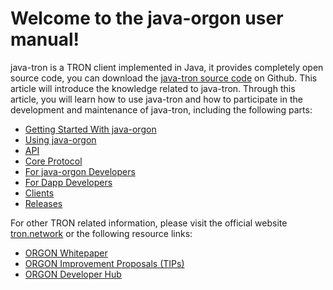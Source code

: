 # Welcome to the java-orgon user manual!
java-tron is a TRON client implemented in Java, it provides completely open source code, you can download the [java-tron source code](https://github.com/tronprotocol/java-tron) on Github. This article will introduce the knowledge related to java-tron. Through this article, you will learn how to use java-tron and how to participate in the development and maintenance of java-tron, including the following parts:

* [Getting Started With java-orgon](getting_started/getting_started_with_javaorgon.md)
* [Using java-orgon](using_javaorgon/installing_javaorgon.md)
* [API](api/http.md)
* [Core Protocol](mechanism-algorithm/dpos.md)
* [For java-orgon Developers](developers/java-orgon.md)
* [For Dapp Developers](contracts/tools.md)
* [Clients](clients/wallet-cli.md)
* [Releases](releases/upgrade-instruction.md)


For other TRON related information, please visit the official website [tron.network](https://tron.network/index?lng=en) or the following resource links:

* [ORGON Whitepaper](https://tron.network/static/doc/white_paper_v_2_0.pdf)
* [ORGON Improvement Proposals (TIPs)](https://github.com/tronprotocol/tips)
* [ORGON Developer Hub](https://developers.tron.network/)


